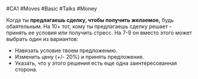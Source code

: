 #CA1 #Moves #Basic #Talks #Money 

Когда ты **предлагаешь сделку, чтобы получить желаемое,** будь обаятельным. На 10+ тот, кому ты предлагаешь сделку решает - принять ее условия или получить стресс. На 7-9 он вместо этого может выбрать один из вариантов: 
- Навязать условие твоем предложению. 
- Изменить цену (+/- 20%) и принять предложение. 
- Указать, что у этого решения есть еще одна заинтересованная сторона.
